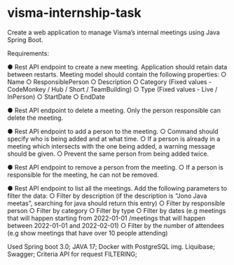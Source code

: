 # visma-internship-task

Create a web application to manage Visma’s internal meetings using Java Spring Boot.

Requirements:

● Rest API endpoint to create a new meeting. Application should retain data between restarts. Meeting model should contain the following properties:
○ Name
○ ResponsiblePerson
○ Description
○ Category (Fixed values - CodeMonkey / Hub / Short / TeamBuilding)
○ Type (Fixed values - Live / InPerson)
○ StartDate
○ EndDate

● Rest API endpoint to delete a meeting. Only the person responsible can delete the meeting.

● Rest API endpoint to add a person to the meeting.
○ Command should specify who is being added and at what time.
○ If a person is already in a meeting which intersects with the one being added, a warning message should be given.
○ Prevent the same person from being added twice.

● Rest API endpoint to remove a person from the meeting.
○ If a person is responsible for the meeting, he can not be removed.

● Rest API endpoint to list all the meetings. Add the following parameters to filter the data:
○ Filter by description (if the description is “Jono Java meetas”, searching for java should return this entry)
○ Filter by responsible person
○ Filter by category
○ Filter by type
○ Filter by dates (e.g meetings that will happen starting from 2022-01-01 /meetings that will happen between 2022-01-01 and 2022-02-01)
○ Filter by the number of attendees (e.g show meetings that have over 10 people attending)


Used Spring boot 3.0;
JAVA 17;
Docker with PostgreSQL img.
Liquibase;
Swagger;
Criteria API for request FILTERING;

